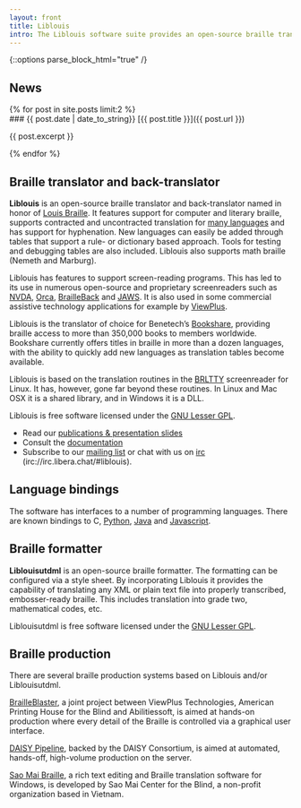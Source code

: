 ```yaml
---
layout: front
title: Liblouis
intro: The Liblouis software suite provides an open-source braille translator, back-translator and formatter for a large number of languages and braille codes. It is a set of libraries designed for use in any of a number of applications, both free and commercial. It is written in C so that it does not require a runtime environment and hence can be used in applications written in high-level languages such as Java and Python.
---
```


{::options parse_block_html="true" /}

## News

<div class="grid">
{% for post in site.posts limit:2 %}
<div>
### {{ post.date | date_to_string}} [{{ post.title }}]({{ post.url }})

{{ post.excerpt }}
</div>
{% endfor %}
</div>

<div class="grid">
<div>

## Braille translator and back-translator

**Liblouis** is an open-source braille translator and back-translator named in honor of [Louis Braille](http://en.wikipedia.org/wiki/Louis_Braille). It features support for computer and literary braille, supports contracted and uncontracted translation for [many languages](https://github.com/liblouis/liblouis/tree/master/tables) and has support for hyphenation. New languages can easily be added through tables that support a rule- or dictionary based approach. Tools for testing and debugging tables are also included. Liblouis also supports math braille (Nemeth and Marburg).

Liblouis has features to support screen-reading programs. This has led to its use in numerous open-source and proprietary screenreaders such as [NVDA](http://www.nvda-project.org/), [Orca](http://live.gnome.org/Orca), [BrailleBack](https://github.com/google/brailleback) and [JAWS](http://www.freedomscientific.com/Products/Blindness/JAWS). It is also used in some commercial assistive technology applications for example by [ViewPlus](http://www.viewplus.com).

Liblouis is the translator of choice for Benetech’s [Bookshare](http://www.bookshare.org), providing braille access to more than 350,000 books to members worldwide. Bookshare currently offers titles in braille in more than a dozen languages, with the ability to quickly add new languages as translation tables become available.

Liblouis is based on the translation routines in the [BRLTTY](http://mielke.cc/brltty/) screenreader for Linux. It has, however, gone far beyond these routines. In Linux and Mac OSX it is a shared library, and in Windows it is a DLL.

Liblouis is free software licensed under the [GNU Lesser GPL](https://www.gnu.org/licenses/lgpl.html).

* Read our [publications & presentation slides](presentations)
* Consult the [documentation](documentation)
* Subscribe to our [mailing list](https://www.freelists.org/list/liblouis-liblouisxml) or chat with us on [irc](https://web.libera.chat/#liblouis) (irc://irc.libera.chat/#liblouis).

</div>
<div>

## Language bindings

The software has interfaces to a number of programming languages. There are known bindings to C, [Python](https://github.com/liblouis/liblouis/tree/master/python), [Java](https://github.com/liblouis/liblouis-java) and [Javascript](https://github.com/liblouis/liblouis-js).

## Braille formatter

**Liblouisutdml** is an open-source braille formatter. The formatting can be configured via a style sheet. By incorporating Liblouis it provides the capability of translating any XML or plain text file into properly transcribed, embosser-ready braille. This includes translation into grade two, mathematical codes, etc.

Liblouisutdml is free software licensed under the [GNU Lesser GPL](https://www.gnu.org/licenses/lgpl.html).


## Braille production

There are several braille production systems based on Liblouis and/or Liblouisutdml.

[BrailleBlaster](http://www.brailleblaster.org), a joint project between ViewPlus Technologies, American Printing House for the Blind and Abilitiessoft, is aimed at hands-on production where every detail of the Braille is controlled via a graphical user interface.

[DAISY Pipeline](http://www.daisy.org/pipeline2), backed by the DAISY Consortium, is aimed at automated, hands-off, high-volume production on the server.

[Sao Mai Braille](http://saomaicenter.org/en/smsoft/smb), a rich text editing and Braille translation software for Windows, is developed by Sao Mai Center for the Blind, a non-profit organization based in Vietnam.

</div>
</div>
